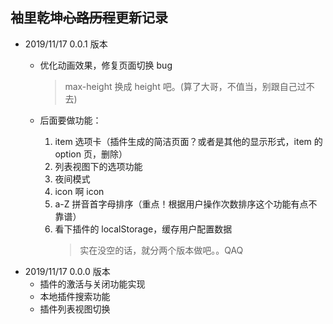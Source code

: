 ## 袖里乾坤<s>心路历程</s>更新记录

- 2019/11/17 0.0.1 版本

  - 优化动画效果，修复页面切换 bug
    > max-height 换成 height 吧。(算了大哥，不值当，别跟自己过不去)
  - 后面要做功能：

    1. item 选项卡（插件生成的简洁页面？或者是其他的显示形式，item 的 option 页，删除）
    2. 列表视图下的选项功能
    3. 夜间模式
    4. icon 啊 icon
    5. a-Z 拼音首字母排序（重点！根据用户操作次数排序这个功能有点不靠谱）
    6. 看下插件的 localStorage，缓存用户配置数据
       > 实在没空的话，就分两个版本做吧。。QAQ

* 2019/11/17 0.0.0 版本
  - 插件的激活与关闭功能实现
  - 本地插件搜索功能
  - 插件列表视图切换
